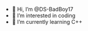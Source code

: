 - 👋 Hi, I’m @DS-BadBoy17
- 👀 I’m interested in coding
- 🌱 I’m currently learning C++
<!---
- 💞️ I’m looking to collaborate on ...
- 📫 How to reach me ...
--->

<!---
DS-BadBoy17/DS-BadBoy17 is a ✨ special ✨ repository because its `README.md` (this file) appears on your GitHub profile.
You can click the Preview link to take a look at your changes.
--->
